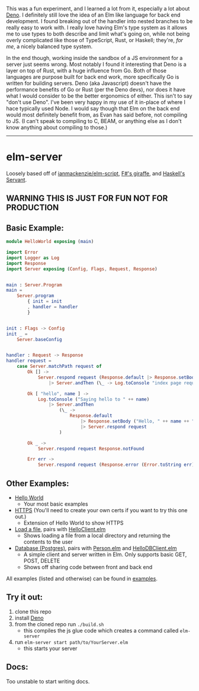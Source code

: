 This was a fun experiment, and I learned a lot from it, especially a lot about [Deno](https://deno.land/). I definitely still love the idea of an Elm like language for back end development. I found breaking out of the handler into nested branches to be really easy to work with. I really love having Elm's type system as it allows me to use types to both describe and limit what's going on, while not being overly complicated like those of TypeScript, Rust, or Haskell; they're, _for me_, a nicely balanced type system.

In the end though, working inside the sandbox of a JS environment for a server just seems wrong. Most notably I found it interesting that Deno is a layer on top of Rust, with a huge influence from Go. Both of those languages are purpose built for back end work, more specifically Go is written for building servers. Deno (aka Javascript) doesn't have the performance benefits of Go or Rust (per the Deno devs), nor does it have what I would consider to be the better ergonomics of either. This isn't to say "don't use Deno". I've been very happy in my use of it in-place of where I hace typically used Node. I would say though that Elm on the back end would most definitely benefit from, as Evan has said before, not compiling to JS. (I can't speak to compiling to C, BEAM, or anything else as I don't know anything about compiling to those.)

----

# elm-server

Loosely based off of [ianmackenzie/elm-script](https://github.com/ianmackenzie/elm-script), [F#'s giraffe](https://github.com/giraffe-fsharp/Giraffe), and [Haskell's Servant](https://www.servant.dev/).

## WARNING THIS IS JUST FOR FUN NOT FOR PRODUCTION

## Basic Example:

```Elm
module HelloWorld exposing (main)

import Error
import Logger as Log
import Response
import Server exposing (Config, Flags, Request, Response)


main : Server.Program
main =
    Server.program
        { init = init
        , handler = handler
        }


init : Flags -> Config
init _ =
    Server.baseConfig


handler : Request -> Response
handler request =
    case Server.matchPath request of
        Ok [] ->
            Server.respond request (Response.default |> Response.setBody "Hello, Elm Server!")
                |> Server.andThen (\_ -> Log.toConsole "index page requested")

        Ok [ "hello", name ] ->
            Log.toConsole ("Saying hello to " ++ name)
                |> Server.andThen
                    (\_ ->
                        Response.default
                            |> Response.setBody ("Hello, " ++ name ++ "!")
                            |> Server.respond request
                    )

        Ok _ ->
            Server.respond request Response.notFound

        Err err ->
            Server.respond request (Response.error (Error.toString err))
```

## Other Examples:

- [Hello World](./examples/HelloWorld.elm)
  - Your most basic examples
- [HTTPS](./examples/SecureWorld.elm) (You'll need to create your own certs if you want to try this one out.)
  - Extension of Hello World to show HTTPS
- [Load a file](./examples/HelloFile.elm), pairs with [HelloClient.elm](./examples/HelloClient.elm)
  - Shows loading a file from a local directory and returning the contents to the user
- [Database (Postgres)](./examples/HelloDBServer.elm), pairs with [Person.elm](./examples-db/Person.elm) and [HelloDBClient.elm](./examples/HelloDBClient.elm)
  - A simple client and server written in Elm. Only supports basic GET, POST, DELETE
  - Shows off sharing code between front and back end

All examples (listed and otherwise) can be found in [examples](./examples).

## Try it out:

1. clone this repo
1. install [Deno](https://deno.land/)
1. from the cloned repo run `./build.sh`
   - this compiles the js glue code which creates a command called `elm-server`
1. run `elm-server start path/to/YourServer.elm`
   - this starts your server

## Docs:

Too unstable to start writing docs.

